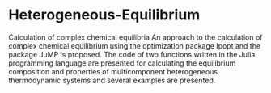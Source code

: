 # Heterogeneous-Equilibrium
Calculation of complex chemical equilibria
An approach to the calculation of complex chemical equilibrium using the optimization package Ipopt and the package JuMP is proposed. The code of two functions written in the Julia programming language are presented for calculating the equilibrium composition and properties of multicomponent heterogeneous thermodynamic systems and several examples are presented. 
